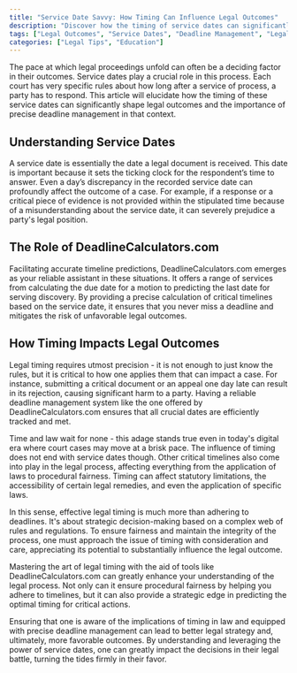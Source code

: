 ```yaml
---
title: "Service Date Savvy: How Timing Can Influence Legal Outcomes"
description: "Discover how the timing of service dates can significantly impact legal outcomes. Learn the importance of precise deadline management with DeadlineCalculators.com, your reliable assistant for accurate timeline predictions."
tags: ["Legal Outcomes", "Service Dates", "Deadline Management", "Legal Timing", "Accuracy in Law"]
categories: ["Legal Tips", "Education"]
---
```


The pace at which legal proceedings unfold can often be a deciding factor in their outcomes. Service dates play a crucial role in this process. Each court has very specific rules about how long after a service of process, a party has to respond. This article will elucidate how the timing of these service dates can significantly shape legal outcomes and the importance of precise deadline management in that context.

## Understanding Service Dates
A service date is essentially the date a legal document is received. This date is important because it sets the ticking clock for the respondent’s time to answer. Even a day’s discrepancy in the recorded service date can profoundly affect the outcome of a case. For example, if a response or a critical piece of evidence is not provided within the stipulated time because of a misunderstanding about the service date, it can severely prejudice a party's legal position.

## The Role of DeadlineCalculators.com
Facilitating accurate timeline predictions, DeadlineCalculators.com emerges as your reliable assistant in these situations. It offers a range of services from calculating the due date for a motion to predicting the last date for serving discovery. By providing a precise calculation of critical timelines based on the service date, it ensures that you never miss a deadline and mitigates the risk of unfavorable legal outcomes.

## How Timing Impacts Legal Outcomes
Legal timing requires utmost precision - it is not enough to just know the rules, but it is critical to how one applies them that can impact a case. For instance, submitting a critical document or an appeal one day late can result in its rejection, causing significant harm to a party. Having a reliable deadline management system like the one offered by DeadlineCalculators.com ensures that all crucial dates are efficiently tracked and met.

Time and law wait for none - this adage stands true even in today's digital era where court cases may move at a brisk pace. The influence of timing does not end with service dates though. Other critical timelines also come into play in the legal process, affecting everything from the application of laws to procedural fairness. Timing can affect statutory limitations, the accessibility of certain legal remedies, and even the application of specific laws.

In this sense, effective legal timing is much more than adhering to deadlines. It's about strategic decision-making based on a complex web of rules and regulations. To ensure fairness and maintain the integrity of the process, one must approach the issue of timing with consideration and care, appreciating its potential to substantially influence the legal outcome.

Mastering the art of legal timing with the aid of tools like DeadlineCalculators.com can greatly enhance your understanding of the legal process. Not only can it ensure procedural fairness by helping you adhere to timelines, but it can also provide a strategic edge in predicting the optimal timing for critical actions.

Ensuring that one is aware of the implications of timing in law and equipped with precise deadline management can lead to better legal strategy and, ultimately, more favorable outcomes. By understanding and leveraging the power of service dates, one can greatly impact the decisions in their legal battle, turning the tides firmly in their favor.